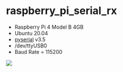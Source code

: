 # raspberry_pi_serial_rx

* Raspberry Pi 4 Model B 4GB
* Ubuntu 20.04
* [pyserial](https://pyserial.readthedocs.io/en/latest/index.html) v3.5
* /dev/ttyUSB0
* Baud Rate = 115200

![](image/img1.jpg)
